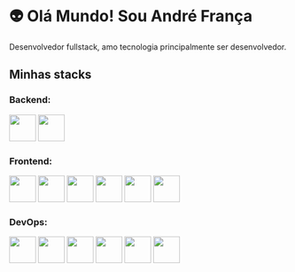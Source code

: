 # 👽 Olá Mundo! Sou André França

Desenvolvedor fullstack, amo tecnologia principalmente ser desenvolvedor.

## Minhas stacks
### Backend:
<div>
    <img src="https://cdn.jsdelivr.net/gh/devicons/devicon@latest/icons/csharp/csharp-original.svg" width="48px" height="48px" />
    <img src="https://cdn.jsdelivr.net/gh/devicons/devicon@latest/icons/python/python-original.svg" width="48px" height="48px" />       
</div>

### Frontend:
<div>
    <img src="https://cdn.jsdelivr.net/gh/devicons/devicon@latest/icons/html5/html5-original.svg" width="48px" height="48px" />
    <img src="https://cdn.jsdelivr.net/gh/devicons/devicon@latest/icons/css3/css3-original.svg" width="48px" height="48px" />
    <img src="https://cdn.jsdelivr.net/gh/devicons/devicon@latest/icons/javascript/javascript-original.svg" width="48px" height="48px" />
    <img src="https://cdn.jsdelivr.net/gh/devicons/devicon@latest/icons/bootstrap/bootstrap-original.svg" width="48px" height="48px" />    
    <img src="https://cdn.jsdelivr.net/gh/devicons/devicon@latest/icons/tailwindcss/tailwindcss-original.svg" width="48px" height="48px" />
    <img src="https://cdn.jsdelivr.net/gh/devicons/devicon@latest/icons/blazor/blazor-original.svg" width="48px" height="48px" />
</div>

### DevOps:
<div>
    <img src="https://cdn.jsdelivr.net/gh/devicons/devicon@latest/icons/windows11/windows11-original.svg" width="48px" height="48px" />
    <img src="https://cdn.jsdelivr.net/gh/devicons/devicon@latest/icons/linux/linux-original.svg" width="48px" height="48px" />
    <img src="https://cdn.jsdelivr.net/gh/devicons/devicon@latest/icons/git/git-original.svg" width="48px" height="48px" />
    <img src="https://cdn.jsdelivr.net/gh/devicons/devicon@latest/icons/github/github-original.svg" width="48px" height="48px" />
    <img src="https://cdn.jsdelivr.net/gh/devicons/devicon@latest/icons/docker/docker-original.svg" width="48px" height="48px" />
    <img src="https://cdn.jsdelivr.net/gh/devicons/devicon@latest/icons/nginx/nginx-original.svg" width="48px" height="48px" />
</div>
